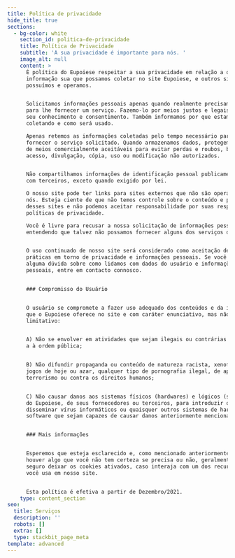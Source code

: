 ```yaml
---
title: Política de privacidade
hide_title: true
sections:
  - bg-color: white
    section_id: politica-de-privacidade
    title: Política de Privacidade
    subtitle: 'A sua privacidade é importante para nós. '
    image_alt: null
    content: >
      É política do Eupoiese respeitar a sua privacidade em relação a qualquer
      informação sua que possamos coletar no site Eupoiese, e outros sites que
      possuímos e operamos.


      Solicitamos informações pessoais apenas quando realmente precisamos delas
      para lhe fornecer um serviço. Fazemo-lo por meios justos e legais, com o
      seu conhecimento e consentimento. Também informamos por que estamos
      coletando e como será usado.

      Apenas retemos as informações coletadas pelo tempo necessário para
      fornecer o serviço solicitado. Quando armazenamos dados, protegemos dentro
      de meios comercialmente aceitáveis ​​para evitar perdas e roubos, bem como
      acesso, divulgação, cópia, uso ou modificação não autorizados.


      Não compartilhamos informações de identificação pessoal publicamente ou
      com terceiros, exceto quando exigido por lei.

      O nosso site pode ter links para sites externos que não são operados por
      nós. Esteja ciente de que não temos controle sobre o conteúdo e práticas
      desses sites e não podemos aceitar responsabilidade por suas respectivas
      políticas de privacidade.

      Você é livre para recusar a nossa solicitação de informações pessoais,
      entendendo que talvez não possamos fornecer alguns dos serviços desejados.


      O uso continuado de nosso site será considerado como aceitação de nossas
      práticas em torno de privacidade e informações pessoais. Se você tiver
      alguma dúvida sobre como lidamos com dados do usuário e informações
      pessoais, entre em contacto connosco.


      ### Compromisso do Usuário


      O usuário se compromete a fazer uso adequado dos conteúdos e da informação
      que o Eupoiese oferece no site e com caráter enunciativo, mas não
      limitativo:


      A) Não se envolver em atividades que sejam ilegais ou contrárias à boa fé
      a à ordem pública;


      B) Não difundir propaganda ou conteúdo de natureza racista, xenofóbica,
      jogos de hoje ou azar, qualquer tipo de pornografia ilegal, de apologia ao
      terrorismo ou contra os direitos humanos;


      C) Não causar danos aos sistemas físicos (hardwares) e lógicos (softwares)
      do Eupoiese, de seus fornecedores ou terceiros, para introduzir ou
      disseminar vírus informáticos ou quaisquer outros sistemas de hardware ou
      software que sejam capazes de causar danos anteriormente mencionados.


      ### Mais informações


      Esperemos que esteja esclarecido e, como mencionado anteriormente, se
      houver algo que você não tem certeza se precisa ou não, geralmente é mais
      seguro deixar os cookies ativados, caso interaja com um dos recursos que
      você usa em nosso site.


      Esta política é efetiva a partir de Dezembro/2021.
    type: content_section
seo:
  title: Serviços
  description: ''
  robots: []
  extra: []
  type: stackbit_page_meta
template: advanced
---
```

